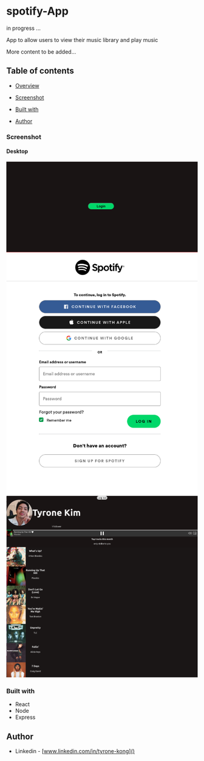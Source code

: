 # spotify-App

in progress ...

App to allow users to view their music library and play music

More content to be added...

## Table of contents

- [Overview](#overview)

- [Screenshot](#screenshot)

- [Built with](#built-with)
 
- [Author](#author)




### Screenshot

#### Desktop

![](./images/spotifyapp1.png)
![](./images/spotifyapp2.png)
![](./images/spotifyapp4.png)






### Built with

- React
- Node
- Express




## Author

- Linkedin - [www.linkedin.com/in/tyrone-kong]()
